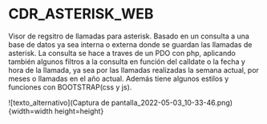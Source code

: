 # CDR_ASTERISK_WEB
Visor de regsitro de llamadas para asterisk. Basado en un consulta a una base de datos ya sea interna o externa donde se guardan las llamadas de asterisk.
La consulta se hace a traves de un PDO con php, aplicando también algunos filtros a la consulta en función del calldate o la fecha y hora de la llamada, ya sea por las llamadas realizadas la semana actual, por meses o llamadas en el año actual. Además tiene algunos estilos y funciones con BOOTSTRAP(css y js).

![texto_alternativo](Captura de pantalla_2022-05-03_10-33-46.png){width=width height=height}

